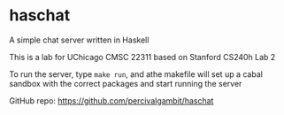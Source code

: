 # haschat
A simple chat server written in Haskell

This is a lab for UChicago CMSC 22311 based on Stanford CS240h Lab 2

To run the server, type `make run`, and athe makefile will set up a cabal sandbox
with the correct packages and start running the server

GitHub repo: https://github.com/percivalgambit/haschat
